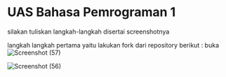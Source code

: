 # UAS Bahasa Pemrograman 1

silakan tuliskan langkah-langkah disertai screenshotnya

langkah langkah pertama yaitu lakukan fork dari repository berikut : buka  
![Screenshot (57)](https://user-images.githubusercontent.com/46735563/55851704-faea1900-5b83-11e9-9eae-4ccc8ae7a7f2.png)

![Screenshot (56)](https://user-images.githubusercontent.com/46735563/55851740-22d97c80-5b84-11e9-88d5-d5657f9bb3a5.png)
